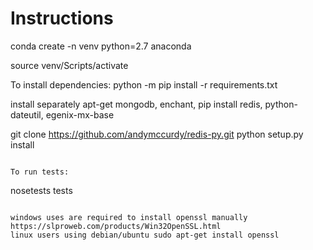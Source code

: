 Instructions
==========================

conda create -n venv python=2.7 anaconda

source venv/Scripts/activate

To install dependencies:
python -m pip install -r requirements.txt

install separately
 apt-get mongodb, enchant,
pip install redis, 
python-dateutil, egenix-mx-base 

git clone https://github.com/andymccurdy/redis-py.git
python setup.py install
```

To run tests:
```
nosetests tests
```

windows uses are required to install openssl manually
https://slproweb.com/products/Win32OpenSSL.html
linux users using debian/ubuntu sudo apt-get install openssl
